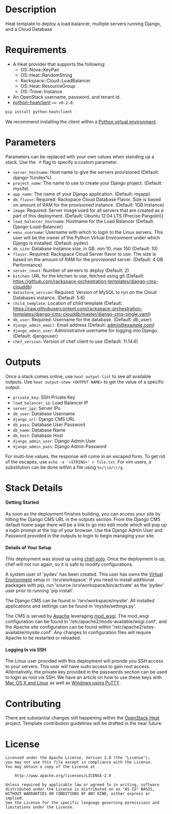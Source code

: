 Description
===========

Heat template to deploy a load balancer, multiple servers running Django, and a
Cloud Database


Requirements
============
* A Heat provider that supports the following:
  * OS::Nova::KeyPair
  * OS::Heat::RandomString
  * Rackspace::Cloud::LoadBalancer
  * OS::Heat::ResourceGroup
  * OS::Trove::Instance
* An OpenStack username, password, and tenant id.
* [python-heatclient](https://github.com/openstack/python-heatclient)
`>= v0.2.8`:

```bash
pip install python-heatclient
```

We recommend installing the client within a [Python virtual
environment](http://www.virtualenv.org/).

Parameters
==========
Parameters can be replaced with your own values when standing up a stack. Use
the `-P` flag to specify a custom parameter.

* `server_hostname`: Host name to give the servers provisioned (Default:
  django-%index%)
* `project_name`: The name to use to create your Django project. (Default:
  mysite)
* `app_name`: The name of your Django application. (Default: myapp)
* `db_flavor`: Required: Rackspace Cloud Database Flavor. Size is based on
  amount of RAM for the provisioned instance. (Default: 1GB Instance)
* `image`: Required: Server image used for all servers that are created as a
  part of this deployment. (Default: Ubuntu 12.04 LTS (Precise Pangolin))
* `load_balancer_hostname`: Hostname for the Load Balancer (Default:
  Django-Load-Balancer)
* `venv_username`: Username with which to login to the Linux servers. This user
  will be the owner of the Python Virtual Environment under which Django is
  installed. (Default: pydev)
* `db_size`: Database instance size, in GB. min 10, max 150 (Default: 10)
* `flavor`: Required: Rackspace Cloud Server flavor to use. The size is based
  on the amount of RAM for the provisioned server. (Default: 4 GB Performance)
* `server_count`: Number of servers to deploy (Default: 2)
* `kitchen`: URL for the kitchen to use, fetched using git (Default:
  https://github.com/rackspace-orchestration-templates/django-cms-clouddb)
* `datastore_version`: Required: Version of MySQL to run on the Cloud Databases
  instance. (Default: 5.6)
* `child_template`: Location of child template (Default:
  https://raw.githubusercontent.com/rackspace-orchestration-templates/django-cms-clouddb/master/django-cms-single.yaml)
* `db_user`: Required: Username for the database. (Default: db_user)
* `django_admin_email`: Email address (Default: admin@example.com)
* `django_admin_user`: Administrative username for logging into Django.
  (Default: djangouser)
* `chef_version`: Version of chef client to use (Default: 11.14.6)

Outputs
=======
Once a stack comes online, use `heat output-list` to see all available outputs.
Use `heat output-show <OUTPUT NAME>` to get the value of a specific output.

* `private_key`: SSH Private Key
* `load_balancer_ip`: Load Balancer IP
* `server_ips`: Server IPs
* `db_user`: Database Username
* `django_url`: Django CMS URL
* `db_pass`: Database User Password
* `db_name`: Database Name
* `db_host`: Database Host
* `django_admin_user`: Django Admin User
* `django_admin_pass`: Django Admin Password

For multi-line values, the response will come in an escaped form. To get rid of
the escapes, use `echo -e '<STRING>' > file.txt`. For vim users, a substitution
can be done within a file using `%s/\\n/\r/g`.

Stack Details
=============
#### Getting Started
As soon as the deployment finishes building, you can access your site by
hitting the Django CMS URL in the outputs section. From the Django CMS
default home page there will be a link to go into edit mode which will pop up
a login prompt at the top of your browser. Use the Django Admin User and
Password provided in the outputs to login to begin managing your site.

#### Details of Your Setup
This deployment was stood up using
[chef-solo](http://docs.opscode.com/chef_solo.html). Once the deployment is
up, chef will not run again, so it is safe to modify configurations.

A system user of 'pydev' has been created. This user has owns the [Virtual
Environment](http://virutalenv.org) setup in '/srv/workspace'. If you need to
install additional packages with pip, run 'source
/srv/workspace/bin/activate' as the 'pydev' user prior to running 'pip
install'.

The Django CMS can be found in '/srv/workspace/mysite'. All installed
applications and settings can be found in 'mysite/settings.py'.

The CMS is served by [Apache](http://httpd.apache.org/) leveraging
[mod_wsgi](http://www.modwsgi.org/). The mod_wsgi configuration can be found
in '/etc/apache2/mods-available/wsgi.conf', and the Apache site configuration
can  be found within '/etc/apache2/sites-available/mysite.conf'. Any changes
to configuration files will require Apache to be restarted or reloaded.

#### Logging In via SSH
The Linux user provided with this deployment will provide you SSH access to
your servers. This user will have sudo access to gain root access.
Alternatively, the private key provided in the passwords section can be used
to login as root via SSH. We have an article on how to use these keys with
[Mac OS X and
Linux](http://www.rackspace.com/knowledge_center/article/logging-in-with-a-ssh-private-key-on-linuxmac)
as well as [Windows using
PuTTY](http://www.rackspace.com/knowledge_center/article/logging-in-with-a-ssh-private-key-on-windows).

Contributing
============
There are substantial changes still happening within the [OpenStack
Heat](https://wiki.openstack.org/wiki/Heat) project. Template contribution
guidelines will be drafted in the near future.

License
=======
```
Licensed under the Apache License, Version 2.0 (the "License");
you may not use this file except in compliance with the License.
You may obtain a copy of the License at

    http://www.apache.org/licenses/LICENSE-2.0

Unless required by applicable law or agreed to in writing, software
distributed under the License is distributed on an "AS IS" BASIS,
WITHOUT WARRANTIES OR CONDITIONS OF ANY KIND, either express or implied.
See the License for the specific language governing permissions and
limitations under the License.
```
